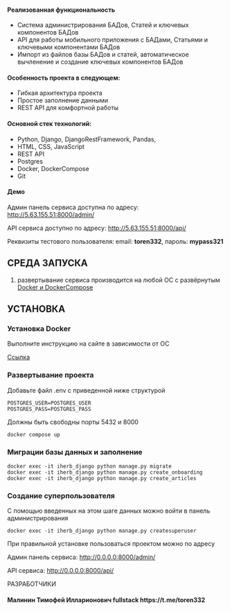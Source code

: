 <h4>Реализованная функциональность</h4>
<ul>
    <li>Система администрирования БАДов, Статей и ключевых компонентов БАДов</li>
    <li>API для работы мобильного приложения с БАДами, Статьями и ключевыми компонентами БАДов</li>
    <li>Импорт из файлов базы БАДов и статей, автоматическое вычленение и создание ключевых компонентов БАДов</li>
</ul> 
<h4>Особенность проекта в следующем:</h4>
<ul>
 <li>Гибкая архитектура проекта</li>
 <li>Простое заполнение данными</li>
 <li>REST API для комфортной работы</li>  
 </ul>
<h4>Основной стек технологий:</h4>
<ul>
    <li>Python, Django, DjangoRestFramework, Pandas,  </li>
	<li>HTML, CSS, JavaScript</li>
	<li>REST API</li>
	<li>Postgres</li>
	<li>Docker, DockerCompose</li>
	<li>Git</li>
 </ul>
<h4>Демо</h4>
<p>Админ панель сервиса доступна по адресу: <a href="http://5.63.155.51:8000/admin/">http://5.63.155.51:8000/admin/</a> </p>
<p>API сервиса доступно по адресу: <a href="http://5.63.155.51:8000/api/">http://5.63.155.51:8000/api/</a> </p>
<p>Реквизиты тестового пользователя: email: <b>toren332</b>, пароль: <b>mypass321</b></p>




СРЕДА ЗАПУСКА
------------
1) развертывание сервиса производится на любой ОС с развёрнутым <a href="https://www.docker.com/">Docker и DockerCompose</a>


УСТАНОВКА
------------
### Установка Docker

Выполните инструкцию на сайте в зависимости от ОС

<a href="https://docs.docker.com/engine/install/">Ссылка</a>


### Развертывание проекта

Добавьте файл .env с приведенной ниже структурой 
~~~
POSTGRES_USER=POSTGRES_USER
POSTGRES_PASS=POSTGRES_PASS
~~~
Должны быть свободны порты 5432 и 8000

~~~
docker compose up
~~~

### Миграции базы данных и заполнение

~~~
docker exec -it iherb_django python manage.py migrate
docker exec -it iherb_django python manage.py create_onboarding
docker exec -it iherb_django python manage.py create_articles
~~~

### Создание суперпользователя

С помощью введенных на этом шаге данных можно войти в панель администрирования

~~~
docker exec -it iherb_django python manage.py createsuperuser
~~~

При правильной установке пользоваться проектом можно по адресу
<p>Админ панель сервиса: <a href="http://0.0.0.0:8000/admin/">http://0.0.0.0:8000/admin/</a> </p>
<p>API сервиса: <a href="http://0.0.0.0:8000/api/">http://0.0.0.0:8000/api/</a> </p>


РАЗРАБОТЧИКИ

<h4>Малинин Тимофей Илларионович fullstack https://t.me/toren332 </h4>


